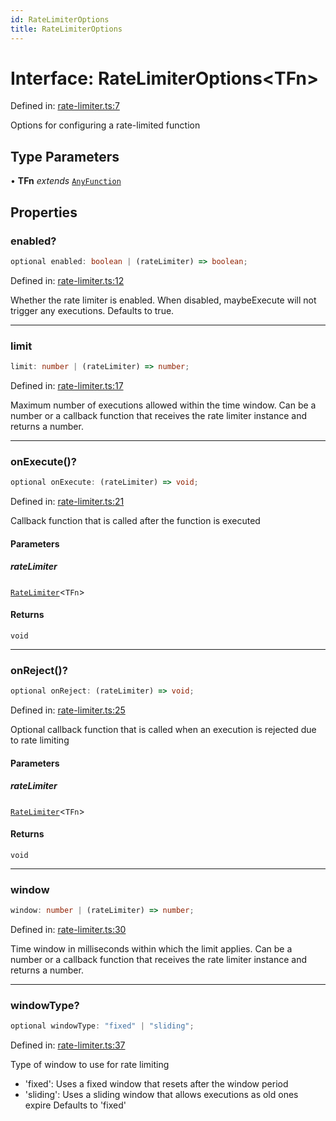 ```yaml
---
id: RateLimiterOptions
title: RateLimiterOptions
---
```


<!-- DO NOT EDIT: this page is autogenerated from the type comments -->

# Interface: RateLimiterOptions\<TFn\>

Defined in: [rate-limiter.ts:7](https://github.com/TanStack/pacer/blob/main/packages/pacer/src/rate-limiter.ts#L7)

Options for configuring a rate-limited function

## Type Parameters

• **TFn** *extends* [`AnyFunction`](../../type-aliases/anyfunction.md)

## Properties

### enabled?

```ts
optional enabled: boolean | (rateLimiter) => boolean;
```

Defined in: [rate-limiter.ts:12](https://github.com/TanStack/pacer/blob/main/packages/pacer/src/rate-limiter.ts#L12)

Whether the rate limiter is enabled. When disabled, maybeExecute will not trigger any executions.
Defaults to true.

***

### limit

```ts
limit: number | (rateLimiter) => number;
```

Defined in: [rate-limiter.ts:17](https://github.com/TanStack/pacer/blob/main/packages/pacer/src/rate-limiter.ts#L17)

Maximum number of executions allowed within the time window.
Can be a number or a callback function that receives the rate limiter instance and returns a number.

***

### onExecute()?

```ts
optional onExecute: (rateLimiter) => void;
```

Defined in: [rate-limiter.ts:21](https://github.com/TanStack/pacer/blob/main/packages/pacer/src/rate-limiter.ts#L21)

Callback function that is called after the function is executed

#### Parameters

##### rateLimiter

[`RateLimiter`](../../classes/ratelimiter.md)\<`TFn`\>

#### Returns

`void`

***

### onReject()?

```ts
optional onReject: (rateLimiter) => void;
```

Defined in: [rate-limiter.ts:25](https://github.com/TanStack/pacer/blob/main/packages/pacer/src/rate-limiter.ts#L25)

Optional callback function that is called when an execution is rejected due to rate limiting

#### Parameters

##### rateLimiter

[`RateLimiter`](../../classes/ratelimiter.md)\<`TFn`\>

#### Returns

`void`

***

### window

```ts
window: number | (rateLimiter) => number;
```

Defined in: [rate-limiter.ts:30](https://github.com/TanStack/pacer/blob/main/packages/pacer/src/rate-limiter.ts#L30)

Time window in milliseconds within which the limit applies.
Can be a number or a callback function that receives the rate limiter instance and returns a number.

***

### windowType?

```ts
optional windowType: "fixed" | "sliding";
```

Defined in: [rate-limiter.ts:37](https://github.com/TanStack/pacer/blob/main/packages/pacer/src/rate-limiter.ts#L37)

Type of window to use for rate limiting
- 'fixed': Uses a fixed window that resets after the window period
- 'sliding': Uses a sliding window that allows executions as old ones expire
Defaults to 'fixed'
